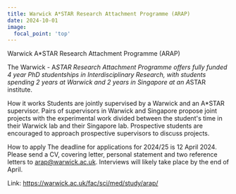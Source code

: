 ```yaml
---
title: Warwick A*STAR Research Attachment Programme (ARAP)
date: 2024-10-01
image:
  focal_point: 'top'
---
```


Warwick A*STAR Research Attachment Programme (ARAP)
<!--more-->

The Warwick - A*STAR Research Attachment Programme offers fully funded 4 year PhD studentships in Interdisciplinary Research, with students spending 2 years at Warwick and 2 years in Singapore at an A*STAR institute.

How it works
Students are jointly supervised by a Warwick and an A*STAR supervisor.
Pairs of supervisors in Warwick and Singapore propose joint projects with the experimental work divided between the student's time in their Warwick lab and their Singapore lab.
Prospective students are encouraged to approach prospective supervisors to discuss projects.

How to apply
The deadline for applications for 2024/25 is 12 April 2024. Please send a CV, covering letter, personal statement and two reference letters to arap@warwick.ac.uk. Interviews will likely take place by the end of April.

Link: https://warwick.ac.uk/fac/sci/med/study/arap/

